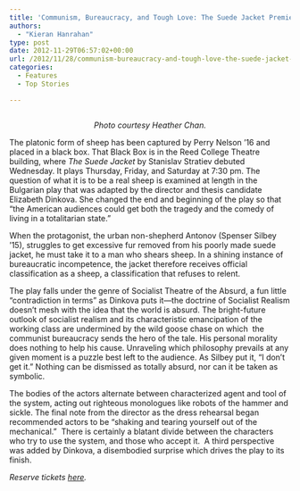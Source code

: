 ```yaml
---
title: 'Communism, Bureaucracy, and Tough Love: The Suede Jacket Premieres'
authors: 
  - "Kieran Hanrahan"
type: post
date: 2012-11-29T06:57:02+00:00
url: /2012/11/28/communism-bureaucracy-and-tough-love-the-suede-jacket-premieres/
categories:
  - Features
  - Top Stories

---
```

<a href="http://www.reedquest.org/2012/11/communism-bureaucracy-and-tough-love-the-suede-jacket-premieres/sudejacketcolor/" rel="attachment wp-att-1873"><img class="aligncenter size-full wp-image-1873" title="The Suede Jacket" src="https://i2.wp.com/www.reedquest.org/wp-content/uploads/2012/11/sudejacketCOLOR.jpg?resize=770%2C430" alt="" data-recalc-dims="1" /></a>

<p style="text-align: center;">
  <em>Photo courtesy Heather Chan.</em>
</p>

The platonic form of sheep has been captured by Perry Nelson ’16 and placed in a black box. That Black Box is in the Reed College Theatre building, where _The Suede Jacket_ by Stanislav Stratiev debuted Wednesday. It plays Thursday, Friday, and Saturday at 7:30 pm. The question of what it is to be a real sheep is examined at length in the Bulgarian play that was adapted by the director and thesis candidate Elizabeth Dinkova. She changed the end and beginning of the play so that “the American audiences could get both the tragedy and the comedy of living in a totalitarian state.”

When the protagonist, the urban non-shepherd Antonov (Spenser Silbey ’15), struggles to get excessive fur removed from his poorly made suede jacket, he must take it to a man who shears sheep. In a shining instance of bureaucratic incompetence, the jacket therefore receives official classification as a sheep, a classification that refuses to relent.

The play falls under the genre of Socialist Theatre of the Absurd, a fun little “contradiction in terms” as Dinkova puts it—the doctrine of Socialist Realism doesn’t mesh with the idea that the world is absurd. The bright-future outlook of socialist realism and its characteristic emancipation of the working class are undermined by the wild goose chase on which  the communist bureaucracy sends the hero of the tale. His personal morality does nothing to help his cause. Unraveling which philosophy prevails at any given moment is a puzzle best left to the audience. As Silbey put it, “I don’t get it.” Nothing can be dismissed as totally absurd, nor can it be taken as symbolic.

The bodies of the actors alternate between characterized agent and tool of the system, acting out righteous monologues like robots of the hammer and sickle. The final note from the director as the dress rehearsal began recommended actors to be “shaking and tearing yourself out of the mechanical.”  There is certainly a blatant divide between the characters who try to use the system, and those who accept it.  A third perspective was added by Dinkova, a disembodied surprise which drives the play to its finish.

_Reserve tickets [here][1]._

 [1]: http://info.reed.edu/theatre/tix.taf